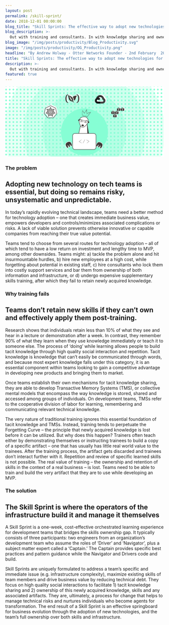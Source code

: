 ```yaml
---
layout: post
permalink: /skill-sprint/
date: 2018-12-01 00:00:00
blog_title: "Skill Sprints: The effective way to adopt new technologies for tech teams."
blog_description: >-
  Out with training and consultants. In with knowledge sharing and ownership. 
blog_image: "/img/posts/productivity/Blog_Productivity.svg"
image: "/img/posts/productivity/OG_Productivity.png"
headline: "By Andrew Holway - Otter Networks Founder - 2nd February  2018"
title: "Skill Sprints: The effective way to adopt new technologies for tech teams."
description: >-
  Out with training and consultants. In with knowledge sharing and ownership.
featured: true
---
```

<div>
<img src="/img/posts/productivity/Article_Productivity.svg" alt="Productivity Engineering" />
</div>

### The problem
## Adopting new technology on tech teams is essential, but doing so remains risky, unsystematic and unpredictable.

In today’s rapidly evolving technical landscape, teams need a better method for technology adoption – one that creates immediate business value, empowers developers and controls/minimizes associated complications or risks. A lack of viable solution prevents otherwise innovative or capable companies from reaching their true value potential.

Teams tend to choose from several routes for technology adoption – all of which tend to have a low return on investment and lengthy time to MVP, among other downsides. Teams might: a) tackle the problem alone and hit insurmountable hurdles, b) hire new employees at a high cost, while forgetting about potential in existing staff, c) hire consultants who lock them into costly support services and bar them from ownership of both information and infrastructure, or d) undergo expensive supplementary skills training, after which they fail to retain newly acquired knowledge.

### Why training fails
## Teams don’t retain new skills if they can’t own and effectively apply them post-training.

Research shows that individuals retain less than 10% of what they see and hear in a lecture or demonstration after a week. In contrast, they remember 90% of what they learn when they use knowledge immediately or teach it to someone else. The process of ‘doing’ while learning allows people to build tacit knowledge through high quality social interaction and repetition. Tacit knowledge is knowledge that can’t easily be communicated through words, and because most expert knowledge falls under this category, it is an essential component within teams looking to gain a competitive advantage in developing new products and bringing them to market. 

Once teams establish their own mechanisms for tacit knowledge sharing, they are able to develop Transactive Memory Systems (TMS), or collective mental models that encompass the way knowledge is stored, shared and accessed among groups of individuals. On development teams, TMSs refer to the cooperative division of labor for learning, remembering and communicating relevant technical knowledge. 
 
The very nature of traditional training ignores this essential foundation of tacit knowledge and TMSs. Instead, training tends to perpetuate the Forgetting Curve – the principle that newly acquired knowledge is lost before it can be utilized. But why does this happen? Trainers often teach either by demonstrating themselves or instructing trainees to build a copy of a specific artifact – one that has usually has little real world value to the trainees. After the training process, the artifact gets discarded and trainees don’t interact further with it. Repetition and review of specific learned skills is not possible. The real value of training – the ownership and retention of skills in the context of a real business – is lost. Teams need to be able to train and build the very artifact that they are to use while developing an MVP.

### The solution
## The Skill Sprint is where the operators of the infrastructure build it and manage it themselves

A Skill Sprint is a one-week, cost-effective orchestrated learning experience for development teams that bridges the skills ownership gap. It typically consists of three participants: two engineers from an organization’s development team who assume the roles of ‘Driver’ and ‘Navigator’, plus a subject matter expert called a ‘Captain.’ The Captain provides specific best practices and pattern guidance while the Navigator and Drivers code and build.
 
Skill Sprints are uniquely formulated to address a team’s specific and immediate issue (e.g. infrastructure complexity), maximize existing skills of team members and drive business value by reducing technical debt. They focus on high quality social interactions to facilitate 1) tacit knowledge sharing and 2) ownership of this newly acquired knowledge, skills and any associated artifacts. They are, ultimately, a process for change that helps to manage technical risks and nurtures individuals who become agents for transformation. The end result of a Skill Sprint is an effective springboard for business evolution through the adoption of new technologies, and the team’s full ownership over both skills and infrastructure.


